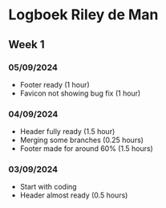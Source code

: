 # Logboek Riley de Man

## Week 1

### 05/09/2024
- Footer ready (1 hour)
- Favicon not showing bug fix (1 hour)

### 04/09/2024
- Header fully ready (1.5 hour)
- Merging some branches (0.25 hours)
- Footer made for around 60% (1.5 hours)

### 03/09/2024
- Start with coding
- Header almost ready (0.5 hours)